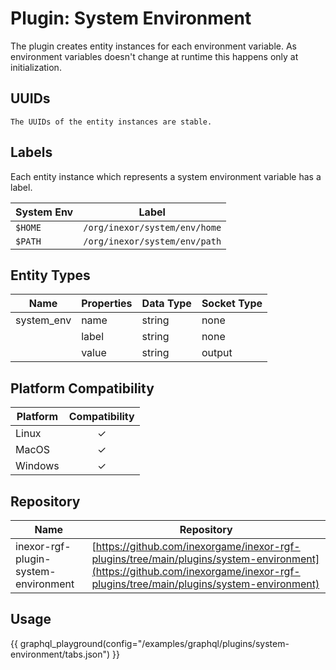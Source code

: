 # Plugin: System Environment

The plugin creates entity instances for each environment variable. As environment variables doesn't change at runtime
this happens only at initialization.

## UUIDs

```admonish info
The UUIDs of the entity instances are stable.
```

## Labels

Each entity instance which represents a system environment variable has a label.

| System Env  | Label                         |
|-------------|-------------------------------|
| `$HOME`     | `/org/inexor/system/env/home` |
| `$PATH`     | `/org/inexor/system/env/path` |

## Entity Types

| Name       | Properties | Data Type | Socket Type |
|------------|------------|-----------|-------------|
| system_env | name       | string    | none        |
|            | label      | string    | none        |
|            | value      | string    | output      |

## Platform Compatibility

| Platform | Compatibility |
|----------|:-------------:|
| Linux    |       ✓       |
| MacOS    |       ✓       |
| Windows  |       ✓       |

## Repository

| Name                                 | Repository                                                                                                                                                                     |
|--------------------------------------|--------------------------------------------------------------------------------------------------------------------------------------------------------------------------------|
| inexor-rgf-plugin-system-environment | [https://github.com/inexorgame/inexor-rgf-plugins/tree/main/plugins/system-environment](https://github.com/inexorgame/inexor-rgf-plugins/tree/main/plugins/system-environment) |

## Usage

{{ graphql_playground(config="/examples/graphql/plugins/system-environment/tabs.json") }}
